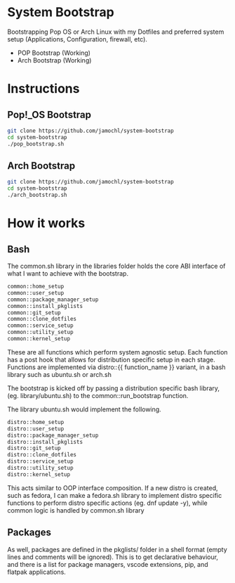 # System Bootstrap

Bootstrapping Pop OS or Arch Linux with my Dotfiles and preferred system
setup (Applications, Configuration, firewall, etc).

* POP Bootstrap (Working)
* Arch Bootstrap (Working)

# Instructions

## Pop!\_OS Bootstrap

```bash
git clone https://github.com/jamochl/system-bootstrap
cd system-bootstrap
./pop_bootstrap.sh
```

## Arch Bootstrap

```bash
git clone https://github.com/jamochl/system-bootstrap
cd system-bootstrap
./arch_bootstrap.sh
```

# How it works

## Bash

The common.sh library in the libraries folder holds the core ABI interface of
what I want to achieve with the bootstrap.

```bash
common::home_setup
common::user_setup
common::package_manager_setup
common::install_pkglists
common::git_setup
common::clone_dotfiles
common::service_setup
common::utility_setup
common::kernel_setup
```

These are all functions which perform system agnostic setup. Each function
has a post hook that allows for distribution specific setup in each stage.
Functions are implemented via distro::{{ function\_name }} variant, in a
bash library such as ubuntu.sh or arch.sh

The bootstrap is kicked off by passing a distribution specific bash
library, (eg. library/ubuntu.sh) to the common::run\_bootstrap function.

The library ubuntu.sh would implement the following.

```bash
distro::home_setup
distro::user_setup
distro::package_manager_setup
distro::install_pkglists
distro::git_setup
distro::clone_dotfiles
distro::service_setup
distro::utility_setup
distro::kernel_setup
```

This acts similar to OOP interface composition. If a new distro is created,
such as fedora, I can make a fedora.sh library to implement distro specific
functions to perform distro specific actions (eg. dnf update -y), while
common logic is handled by common.sh library

## Packages

As well, packages are defined in the pkglists/ folder in a shell format
(empty lines and comments will be ignored). This is to get declarative
behaviour, and there is a list for package managers, vscode extensions,
pip, and flatpak applications.
